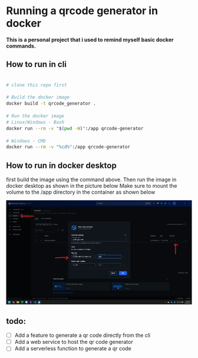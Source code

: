 # Running a qrcode generator in docker

**This is a personal project that i used to remind myself basic docker commands.**

## How to run in cli

```bash

# clone this repo first

# Build the docker image
docker build -t qrcode_generator .

# Run the docker image
# Linux/Windows - Bash
docker run --rm -v "$(pwd -W)":/app qrcode-generator

# Windows - CMD
docker run --rm -v "%cd%":/app qrcode-generator
```

## How to run in docker desktop

first build the image using the command above.
Then run the image in docker desktop as shown in the picture below
Make sure to mount the volume to the /app directory in the container as shown below

![docker desktop image](./img/docker_desktop.png)


## todo:
- [ ] Add a feature to generate a qr code directly from the cli
- [ ] Add a web service to host the qr code generator
- [ ] Add a serverless function to generate a qr code

